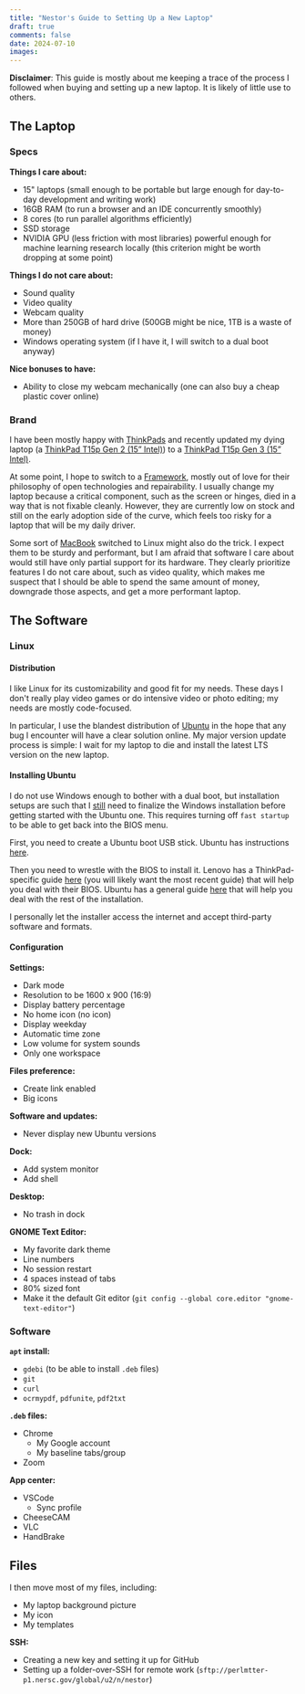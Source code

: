 ```yaml
---
title: "Nestor's Guide to Setting Up a New Laptop"
draft: true
comments: false
date: 2024-07-10
images:
---
```


**Disclaimer**: This guide is mostly about me keeping a trace of the process I followed when buying and setting up a new laptop. It is likely of little use to others.

## The Laptop

### Specs

**Things I care about:**

* 15" laptops (small enough to be portable but large enough for day-to-day development and writing work)
* 16GB RAM (to run a browser and an IDE concurrently smoothly)
* 8 cores (to run parallel algorithms efficiently)
* SSD storage
* NVIDIA GPU (less friction with most libraries) powerful enough for machine learning research locally (this criterion might be worth dropping at some point)

**Things I do not care about:**

* Sound quality
* Video quality
* Webcam quality
* More than 250GB of hard drive (500GB might be nice, 1TB is a waste of money)
* Windows operating system (if I have it, I will switch to a dual boot anyway)

**Nice bonuses to have:**

* Ability to close my webcam mechanically (one can also buy a cheap plastic cover online)

### Brand

I have been mostly happy with [ThinkPads](https://www.lenovo.com/us/en/d/deals/thinkpad-laptops) and recently updated my dying laptop (a [ThinkPad T15p Gen 2 (15” Intel)](https://www.lenovo.com/us/outletus/en/p/laptops/thinkpad/thinkpadt/thinkpad-t15-gen-2-(intel)/)) to a [ThinkPad T15p Gen 3 (15” Intel)](https://www.lenovo.com/us/en/p/laptops/thinkpad/thinkpadt/thinkpad-t15p-gen-3-(15-inch-intel)/len101t0039).

At some point, I hope to switch to a [Framework](https://frame.work/), mostly out of love for their philosophy of open technologies and repairability. I usually change my laptop because a critical component, such as the screen or hinges, died in a way that is not fixable cleanly. However, they are currently low on stock and still on the early adoption side of the curve, which feels too risky for a laptop that will be my daily driver.

Some sort of [MacBook](https://www.apple.com/shop/buy-mac/macbook-air/15-inch-m3) switched to Linux might also do the trick. I expect them to be sturdy and performant, but I am afraid that software I care about would still have only partial support for its hardware. They clearly prioritize features I do not care about, such as video quality, which makes me suspect that I should be able to spend the same amount of money, downgrade those aspects, and get a more performant laptop.

## The Software

### Linux

#### Distribution

I like Linux for its customizability and good fit for my needs. These days I don't really play video games or do intensive video or photo editing; my needs are mostly code-focused.

In particular, I use the blandest distribution of [Ubuntu](https://ubuntu.com/) in the hope that any bug I encounter will have a clear solution online. My major version update process is simple: I wait for my laptop to die and install the latest LTS version on the new laptop.

#### Installing Ubuntu

I do not use Windows enough to bother with a dual boot, but installation setups are such that I [still](https://bugs.launchpad.net/subiquity/+bug/2045480) need to finalize the Windows installation before getting started with the Ubuntu one. This requires turning off `fast startup` to be able to get back into the BIOS menu.

First, you need to create a Ubuntu boot USB stick. Ubuntu has instructions [here](https://ubuntu.com/tutorials/create-a-usb-stick-on-ubuntu).

Then you need to wrestle with the BIOS to install it. Lenovo has a ThinkPad-specific guide [here](https://download.lenovo.com/pccbbs/mobiles_pdf/tp_p1_gen2_ubuntu_18.04_lts_installation_v1.0.pdf) (you will likely want the most recent guide) that will help you deal with their BIOS. Ubuntu has a general guide [here](https://ubuntu.com/tutorials/install-ubuntu-desktop) that will help you deal with the rest of the installation.

I personally let the installer access the internet and accept third-party software and formats.

#### Configuration

**Settings:**

* Dark mode
* Resolution to be 1600 x 900 (16:9)
* Display battery percentage
* No home icon (no icon)
* Display weekday
* Automatic time zone
* Low volume for system sounds
* Only one workspace

**Files preference:**

* Create link enabled
* Big icons

**Software and updates:**

* Never display new Ubuntu versions

**Dock:**

* Add system monitor
* Add shell

**Desktop:**

* No trash in dock

**GNOME Text Editor:**

* My favorite dark theme
* Line numbers
* No session restart
* 4 spaces instead of tabs
* 80% sized font
* Make it the default Git editor (`git config --global core.editor "gnome-text-editor"`)

### Software

**`apt` install:**

* `gdebi` (to be able to install `.deb` files)
* `git`
* `curl`
* `ocrmypdf`, `pdfunite`, `pdf2txt`

**`.deb` files:**

* Chrome
  * My Google account
  * My baseline tabs/group
* Zoom

**App center:**

* VSCode
  * Sync profile
* CheeseCAM
* VLC
* HandBrake

## Files

I then move most of my files, including:

* My laptop background picture
* My icon
* My templates

**SSH:**

* Creating a new key and setting it up for GitHub
* Setting up a folder-over-SSH for remote work (`sftp://perlmtter-p1.nersc.gov/global/u2/n/nestor`)
